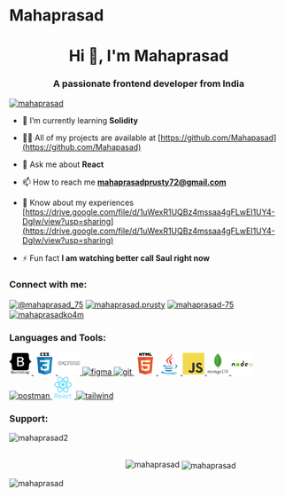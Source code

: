 # Mahaprasad
<h1 align="center">Hi 👋, I'm Mahaprasad</h1>
<h3 align="center">A passionate frontend developer from India</h3>

<p align="left"> <a href="https://github.com/ryo-ma/github-profile-trophy"><img src="https://github-profile-trophy.vercel.app/?username=mahaprasad" alt="mahaprasad" /></a> </p>

- 🌱 I’m currently learning **Solidity**

- 👨‍💻 All of my projects are available at [https://github.com/Mahapasad](https://github.com/Mahapasad)

- 💬 Ask me about **React**

- 📫 How to reach me **mahaprasadprusty72@gmail.com**

- 📄 Know about my experiences [https://drive.google.com/file/d/1uWexR1UQBz4mssaa4gFLwEI1UY4-DgIw/view?usp=sharing](https://drive.google.com/file/d/1uWexR1UQBz4mssaa4gFLwEI1UY4-DgIw/view?usp=sharing)

- ⚡ Fun fact **I am watching better call Saul right now**

<h3 align="left">Connect with me:</h3>
<p align="left">
<a href="https://twitter.com/@mahaprasad_75" target="blank"><img align="center" src="https://raw.githubusercontent.com/rahuldkjain/github-profile-readme-generator/master/src/images/icons/Social/twitter.svg" alt="@mahaprasad_75" height="30" width="40" /></a>
<a href="https://instagram.com/mahaprasad.prusty" target="blank"><img align="center" src="https://raw.githubusercontent.com/rahuldkjain/github-profile-readme-generator/master/src/images/icons/Social/instagram.svg" alt="mahaprasad.prusty" height="30" width="40" /></a>
<a href="https://www.leetcode.com/mahaprasad-75" target="blank"><img align="center" src="https://raw.githubusercontent.com/rahuldkjain/github-profile-readme-generator/master/src/images/icons/Social/leet-code.svg" alt="mahaprasad-75" height="30" width="40" /></a>
<a href="https://auth.geeksforgeeks.org/user/mahaprasadko4m" target="blank"><img align="center" src="https://raw.githubusercontent.com/rahuldkjain/github-profile-readme-generator/master/src/images/icons/Social/geeks-for-geeks.svg" alt="mahaprasadko4m" height="30" width="40" /></a>
</p>

<h3 align="left">Languages and Tools:</h3>
<p align="left"> <a href="https://getbootstrap.com" target="_blank" rel="noreferrer"> <img src="https://raw.githubusercontent.com/devicons/devicon/master/icons/bootstrap/bootstrap-plain-wordmark.svg" alt="bootstrap" width="40" height="40"/> </a> <a href="https://www.w3schools.com/css/" target="_blank" rel="noreferrer"> <img src="https://raw.githubusercontent.com/devicons/devicon/master/icons/css3/css3-original-wordmark.svg" alt="css3" width="40" height="40"/> </a> <a href="https://expressjs.com" target="_blank" rel="noreferrer"> <img src="https://raw.githubusercontent.com/devicons/devicon/master/icons/express/express-original-wordmark.svg" alt="express" width="40" height="40"/> </a> <a href="https://www.figma.com/" target="_blank" rel="noreferrer"> <img src="https://www.vectorlogo.zone/logos/figma/figma-icon.svg" alt="figma" width="40" height="40"/> </a> <a href="https://git-scm.com/" target="_blank" rel="noreferrer"> <img src="https://www.vectorlogo.zone/logos/git-scm/git-scm-icon.svg" alt="git" width="40" height="40"/> </a> <a href="https://www.w3.org/html/" target="_blank" rel="noreferrer"> <img src="https://raw.githubusercontent.com/devicons/devicon/master/icons/html5/html5-original-wordmark.svg" alt="html5" width="40" height="40"/> </a> <a href="https://www.java.com" target="_blank" rel="noreferrer"> <img src="https://raw.githubusercontent.com/devicons/devicon/master/icons/java/java-original.svg" alt="java" width="40" height="40"/> </a> <a href="https://developer.mozilla.org/en-US/docs/Web/JavaScript" target="_blank" rel="noreferrer"> <img src="https://raw.githubusercontent.com/devicons/devicon/master/icons/javascript/javascript-original.svg" alt="javascript" width="40" height="40"/> </a> <a href="https://www.mongodb.com/" target="_blank" rel="noreferrer"> <img src="https://raw.githubusercontent.com/devicons/devicon/master/icons/mongodb/mongodb-original-wordmark.svg" alt="mongodb" width="40" height="40"/> </a> <a href="https://nodejs.org" target="_blank" rel="noreferrer"> <img src="https://raw.githubusercontent.com/devicons/devicon/master/icons/nodejs/nodejs-original-wordmark.svg" alt="nodejs" width="40" height="40"/> </a> <a href="https://postman.com" target="_blank" rel="noreferrer"> <img src="https://www.vectorlogo.zone/logos/getpostman/getpostman-icon.svg" alt="postman" width="40" height="40"/> </a> <a href="https://reactjs.org/" target="_blank" rel="noreferrer"> <img src="https://raw.githubusercontent.com/devicons/devicon/master/icons/react/react-original-wordmark.svg" alt="react" width="40" height="40"/> </a> <a href="https://tailwindcss.com/" target="_blank" rel="noreferrer"> <img src="https://www.vectorlogo.zone/logos/tailwindcss/tailwindcss-icon.svg" alt="tailwind" width="40" height="40"/> </a> </p>

<h3 align="left">Support:</h3>
<p><a href="https://www.buymeacoffee.com/mahaprasad2"> <img align="left" src="https://cdn.buymeacoffee.com/buttons/v2/default-yellow.png" height="50" width="210" alt="mahaprasad2" /></a></p><br><br>

<p><img align="left" src="https://github-readme-stats.vercel.app/api/top-langs?username=mahaprasad&show_icons=true&locale=en&layout=compact" alt="mahaprasad" /></p>

<p>&nbsp;<img align="center" src="https://github-readme-stats.vercel.app/api?username=mahaprasad&show_icons=true&locale=en" alt="mahaprasad" /></p>

<p><img align="center" src="https://github-readme-streak-stats.herokuapp.com/?user=mahaprasad&" alt="mahaprasad" /></p>

